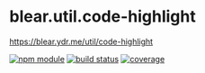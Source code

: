 # blear.util.code-highlight

<https://blear.ydr.me/util/code-highlight>

[![npm module][npm-img]][npm-url]
[![build status][travis-img]][travis-url]
[![coverage][coveralls-img]][coveralls-url]

[travis-img]: https://img.shields.io/travis/blearjs/blear.util.code-highlight/master.svg?style=flat-square
[travis-url]: https://travis-ci.org/blearjs/blear.util.code-highlight

[npm-img]: https://img.shields.io/npm/v/blear.util.code-highlight.svg?style=flat-square
[npm-url]: https://www.npmjs.com/package/blear.util.code-highlight

[coveralls-img]: https://img.shields.io/coveralls/blearjs/blear.util.code-highlight/master.svg?style=flat-square
[coveralls-url]: https://coveralls.io/github/blearjs/blear.util.code-highlight?branch=master

